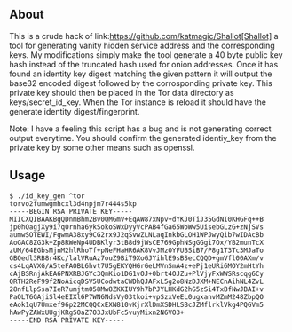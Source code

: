 About
-----

This is a crude hack of link:https://github.com/katmagic/Shallot[Shallot] a tool for
generating vanity hidden service address and the corresponding keys. My modifications
simply make the tool generate a 40 byte public key hash instead of the truncated hash
used for onion addresses. Once it has found an identity key digest matching the given
pattern it will output the base32 encoded digest followed by the corrosponding private
key. This private key should then be placed in the Tor data directory as keys/secret_id_key.
When the Tor instance is reload it should have the generate identity digest/fingerprint.

Note: I have a feeling this script has a bug and is not generating correct output everytime.
You should confirm the generated identiy_key from the private key by some other means such
as openssl.

Usage
------------

    $ ./id_key_gen ^tor
    torvo2fumwgmhcxl3d4npjm7r444s5kp
    -----BEGIN RSA PRIVATE KEY-----
    MIICXQIBAAKBgQDnmBhm2Bv0QMGmV+EqAW87xNpv+dYKJ0TiJ35GdNI0KHGFq++B
    jp0hQagjXy9i7qOrnha6ykSokoSWxDyyVcPAB4fGa65WoWw5UisebGLzG+zNjSVs
    aumwSOTEWI/FgwmA38xy9CG2rx9J2qSvwZLNLaqInkbGLOH1WPJwyQib7wIDAcBb
    AoGAC8ZG3k+Zp8RWeNp4UDBKlyr3tB8d9jWsCE769GphNSgGGgi7Ox/YB2munTcX
    zUM/64EGbsMjnM2hlRhoTf+pNeFHaHR6AK8VvJMzOYFUBSiB7/P8g1T3Tc3MJaTo
    GBQedl3RB8r4Kc/lalVRuAz7ouZ9BiT9XoGJYihlE9sBSecCQQD+gmVfl00AXm/v
    cs4LqAVXG/A5teFAOBL6hvt7U5gEKYQHGrGeLMVnSmA4z+ePj1eURi6MOY2mHtYh
    cAjBSRnjAkEA6PNXRBJGYc3QmKio1DG1vOJ+0brt4OJZu+PlVjyFxWWSRscqg6Cy
    QRTH2ReF99f2NoAicqDSV5UCodwtaCWDhQJAFxL5g2o8NzDJXM+NECnAihNL4ZvL
    28nfLlpSsa7IeR7umjtm058Mw8ZKKIUY9h7bPJYLHKdG2hG5zSi4TxBfNwJBAI+v
    PaOLT6GAjiSl4eEIXl6P7WN6NdsVy03tkoi+vpSzxVeEL0ugxanvMZmM248ZbpQO
    eAok1qU7Umxef96p22MCQQCxEXN810vKjrXlDmXSDHLSBcJZMflrklVkg4PQGVm5
    hAwPyZAWxUUgjKRgS0aZ7O3JxUbFc5vuyMixn2N6VO3+
    -----END RSA PRIVATE KEY-----

